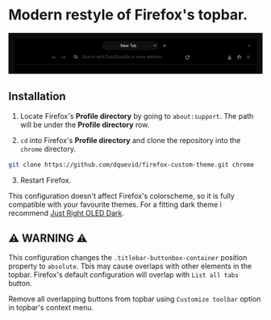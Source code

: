 # Modern restyle of Firefox's topbar.

![Theme showcase](./assets/showcase.png "Theme showcase")

## Installation

1. Locate Firefox's **Profile directory** by going to `about:support`. The path will be under the **Profile directory** row.

2. `cd` into Firefox's **Profile directory** and clone the repository into the `chrome` directory.

```bash
git clone https://github.com/dquevid/firefox-custom-theme.git chrome
```
3. Restart Firefox.

This configuration doesn't affect Firefox's colorscheme, so it is fully compatible with your favourite themes. For a fitting dark theme i recommend [Just Right OLED Dark](https://addons.mozilla.org/en-US/firefox/addon/just-right-oled-dark/).

## ⚠️ WARNING ⚠️

This configuration changes the `.titlebar-buttonbox-container` position property to `absolute`. Tbis may cause overlaps with other elements in the topbar. Firefox's default configuration will overlap with `List all tabs` button.

Remove all overlapping buttons from topbar using `Customize toolbar` option in topbar's context menu.
